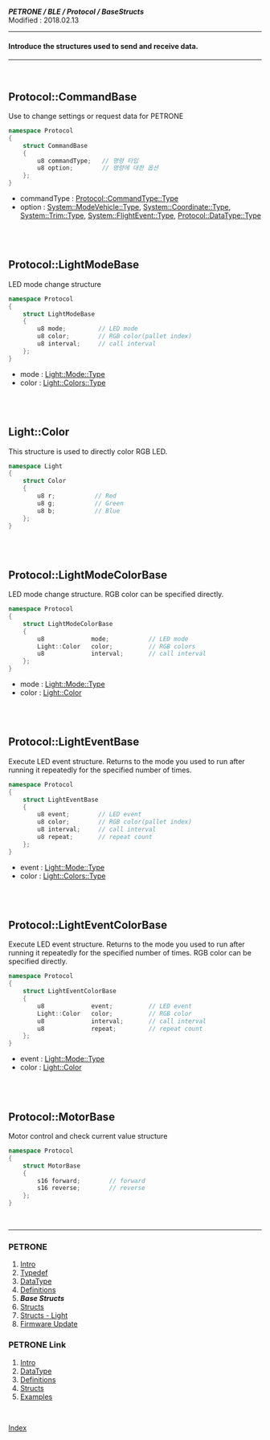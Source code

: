 ***PETRONE / BLE / Protocol / BaseStructs***<br>
Modified : 2018.02.13

---

#### Introduce the structures used to send and receive data.

---

<br>

## <a name="CommandBase">Protocol::CommandBase</a>
Use to change settings or request data for PETRONE
```cpp
namespace Protocol
{
    struct CommandBase
    {
        u8 commandType;   // 명령 타입
        u8 option;        // 명령에 대한 옵션
    };
}
```
- commandType : [Protocol::CommandType::Type](04_definitions.md#CommandType)
- option : [System::ModeVehicle::Type](04_definitions.md#ModeVehicle), [System::Coordinate::Type](04_definitions.md#Coordinate), [System::Trim::Type](04_definitions.md#Trim),  [System::FlightEvent::Type](04_definitions.md#FlightEvent), [Protocol::DataType::Type](03_datatype.md#DataType)

<br>
<br>

## <a name="LightModeBase">Protocol::LightModeBase</a>
LED mode change structure
```cpp
namespace Protocol
{
    struct LightModeBase
    {
        u8 mode;         // LED mode
        u8 color;        // RGB color(pallet index)
        u8 interval;     // call interval
    };
}
```
- mode : [Light::Mode::Type](04_definitions.md#LightMode)
- color : [Light::Colors::Type](04_definitions.md#LightColors)

<br>
<br>

## <a name="LightColor">Light::Color</a>
This structure is used to directly color RGB LED.
```cpp
namespace Light
{
    struct Color
    {
        u8 r;           // Red
        u8 g;           // Green
        u8 b;           // Blue
    };
}
```

<br>
<br>

## <a name="LightModeColorBase">Protocol::LightModeColorBase</a>
LED mode change structure. RGB color can be specified directly.
```cpp
namespace Protocol
{
    struct LightModeColorBase
    {
        u8             mode;           // LED mode
        Light::Color   color;          // RGB colors
        u8             interval;       // call interval
    };
}
```
- mode : [Light::Mode::Type](04_definitions.md#LightMode)
- color : [Light::Color](#LightColor)

<br>
<br>

## <a name="LightEventBase">Protocol::LightEventBase</a>
Execute LED event structure. Returns to the mode you used to run after running it repeatedly for the specified number of times.
```cpp
namespace Protocol
{
    struct LightEventBase
    {
        u8 event;        // LED event
        u8 color;        // RGB color(pallet index)
        u8 interval;     // call interval
        u8 repeat;       // repeat count
    };
}
```
- event : [Light::Mode::Type](04_definitions.md#LightMode)
- color : [Light::Colors::Type](04_definitions.md#LightColors)

<br>
<br>

## <a name="LightEventColorBase">Protocol::LightEventColorBase</a>
Execute LED event structure. Returns to the mode you used to run after running it repeatedly for the specified number of times. RGB color can be specified directly.
```cpp
namespace Protocol
{
    struct LightEventColorBase
    {
        u8             event;          // LED event
        Light::Color   color;          // RGB color
        u8             interval;       // call interval
        u8             repeat;         // repeat count
    };
}
```
- event : [Light::Mode::Type](04_definitions.md#LightMode)
- color : [Light::Color](#LightColor)

<br>
<br>

## <a name="MotorBase">Protocol::MotorBase</a>
Motor control and check current value structure
```cpp
namespace Protocol
{
    struct MotorBase
    {
        s16 forward;        // forward
        s16 reverse;        // reverse
    };
}
```


<br>

---

### PETRONE

1. [Intro](01_intro.md)
2. [Typedef](02_typedef.md)
3. [DataType](03_datatype.md)
4. [Definitions](04_definitions.md)
5. ***Base Structs***
6. [Structs](06_structs.md)
7. [Structs - Light](07_structs_light.md)
8. [Firmware Update](08_firmware_update.md)


### PETRONE Link

1. [Intro](link/01_intro.md)
2. [DataType](link/02_datatype.md)
3. [Definitions](link/03_definitions.md)
4. [Structs](link/04_structs.md)
5. [Examples](link/05_examples.md)

<br>

[Index](index.md)

<br>


